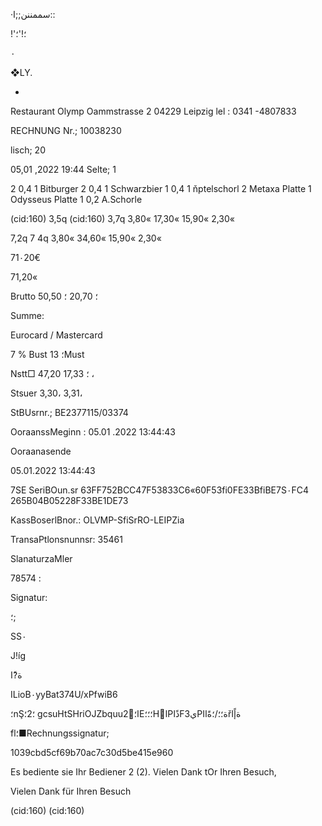 ·سممننن;;ا::

 !'؛!'؛

٠

❖LY.

-

Restaurant Olymp
Oammstrasse 2
04229 Leipzig
lel : 0341 -4807833

RECHNUNG
Nr.; 10038230

lisch; 20

05,01 ,2022 19:44
Selte;  1

2 0,4 1  Bitburger
2  0,4  1  Schwarzbier
1  0,4  1  ňptelschorl
2  Metaxa  Platte
1  Odysseus  Platte
1  0,2  A.Schorle

(cid:160)
3,5q
(cid:160)
3,7q
3,80«
17,30«
15,90«
2,30«

7,2q
7  4q
3,80«
34,60«
15,90«
2,30«

71٠20€

71,20«

Brutto
50,50
؛
20,70
؛

Summe:

Eurocard  /  Mastercard

7  %  Bust
13  ؛Must

Nstt□
47,20
؛
17,33
،

Stsuer
3,30،
3,31،

StBUsrnr.;  ΒΕ2377115/03374

OoraanssMeginn  :  05.01 .2022  13:44:43

Ooraanasende

05.01.2022  13:44:43

7SE  SeriBOun.sr
63FF752BCC47F53833C6«60F53fi0FE33BfiBE7S٠FC4
265B04B05228F33BE1DE73

KassBoserlBnor.:
OLVMP-SfiSrRO-LEIPZia

TransaPtlonsnunnsr:  35461

SlanaturzaMler

78574  :

Signatur:

؛;

SS٠

J!íg

ة?ًا

ILioB٠yyBat374U/xPfwiB6

؛nŞ؛2؛
gcsuHtSHriOJZbquu2ًا؛E؛؛؛HًاPذًاFЗيPIة؛؛/؛ةًاřةإًا

fl؛■Rechnungssignatur;

1039cbd5cf69b70ac7c30d5be415e960

Es  bediente  sie  Ihr  Bediener  2  (2).
Vielen  Dank  tOr  Ihren  Besuch,

Vielen  Dank  für  Ihren  Besuch

(cid:160)
(cid:160)
